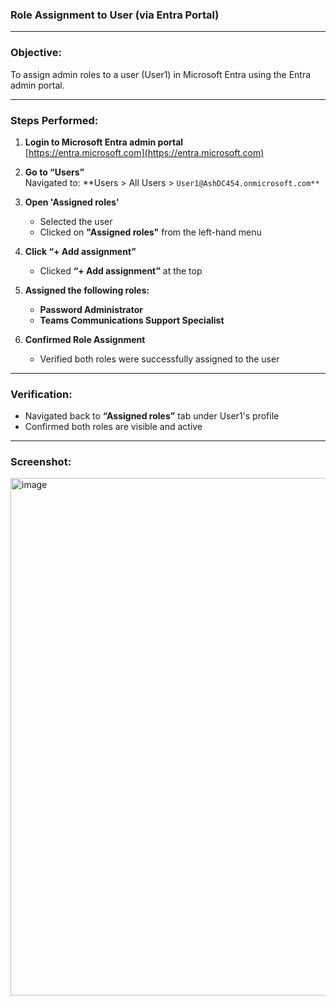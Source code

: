 ### Role Assignment to User (via Entra Portal)

---

###  Objective:
To assign admin roles to a user (User1) in Microsoft Entra using the Entra admin portal.

---

###  Steps Performed:

1. **Login to Microsoft Entra admin portal**  
   [https://entra.microsoft.com](https://entra.microsoft.com)

2. **Go to “Users”**  
   Navigated to: **Users > All Users > `User1@AshDC454.onmicrosoft.com**`

3. **Open 'Assigned roles'**  
   - Selected the user  
   - Clicked on **"Assigned roles"** from the left-hand menu

4. **Click “+ Add assignment”**
   - Clicked **“+ Add assignment”** at the top

5. **Assigned the following roles:**
   - **Password Administrator**
   - **Teams Communications Support Specialist**

6. **Confirmed Role Assignment**
   - Verified both roles were successfully assigned to the user

---

### Verification:

- Navigated back to **“Assigned roles”** tab under User1's profile  
- Confirmed both roles are visible and active

---

### Screenshot:
<img width="1650" height="828" alt="image" src="https://github.com/user-attachments/assets/d2ad6337-0719-4c41-9571-149d6e5aaf8b" />


